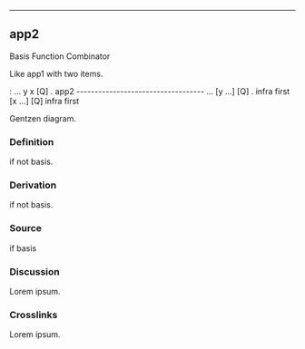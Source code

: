 ------------------------------------------------------------------------

## app2

Basis Function Combinator

Like app1 with two items.

:   ... y x [Q] . app2
        -----------------------------------
        ... [y ...] [Q] . infra first
        [x ...] [Q]   infra first

Gentzen diagram.

### Definition

if not basis.

### Derivation

if not basis.

### Source

if basis

### Discussion

Lorem ipsum.

### Crosslinks

Lorem ipsum.
